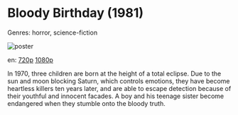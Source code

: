 # Bloody Birthday (1981)

Genres: horror, science-fiction

![poster](http://image.tmdb.org/t/p/w500/t9dJvIEj2yYUhNK2jHU5qJZcJKm.jpg)

en:
  [720p](magnet:?xt=urn:btih:9B3DDB6D90C39595BB0AD06D6F5F4FB697945CAE&tr=udp://glotorrents.pw:6969/announce&tr=udp://tracker.opentrackr.org:1337/announce&tr=udp://torrent.gresille.org:80/announce&tr=udp://tracker.openbittorrent.com:80&tr=udp://tracker.coppersurfer.tk:6969&tr=udp://tracker.leechers-paradise.org:6969&tr=udp://p4p.arenabg.ch:1337&tr=udp://tracker.internetwarriors.net:1337)
  [1080p](magnet:?xt=urn:btih:c5a8b4628bce3cffe7c6e794cd49505605ea2ab9&dn=Bloody+Birthday+(1981)+%5B1080p%5D&tr=udp%3A%2F%2Ftracker.yify-torrents.com%2Fannounce&tr=udp%3A%2F%2Fopen.demonii.com%3A1337%2Fannounce&tr=udp%3A%2F%2Fexodus.desync.com%3A6969&tr=udp%3A%2F%2Ftracker.istole.it%3A80&tr=udp%3A%2F%2Ftracker.publicbt.com%3A80&tr=udp%3A%2F%2Ftracker.publichd.eu%3A80%2Fannounce&tr=udp%3A%2F%2Ftracker.openbittorrent.com%3A80%2Fannounce&tr=udp%3A%2F%2Fcoppersurfer.tk%3A6969%2Fannounce)
  


In 1970, three children are born at the height of a total eclipse. Due to the sun and moon blocking Saturn, which controls emotions, they have become heartless killers ten years later, and are able to escape detection because of their youthful and innocent facades. A boy and his teenage sister become endangered when they stumble onto the bloody truth.